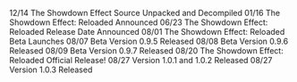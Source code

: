 12/14 The Showdown Effect Source Unpacked and Decompiled
01/16 The Showdown Effect: Reloaded Announced
06/23 The Showdown Effect: Reloaded Release Date Announced
08/01 The Showdown Effect: Reloaded Beta Launches
08/07 Beta Version 0.9.5 Released
08/08 Beta Version 0.9.6 Released
08/09 Beta Version 0.9.7 Released
08/20 The Showdown Effect: Reloaded Official Release!
08/27 Version 1.0.1 and 1.0.2 Released
08/27 Version 1.0.3 Released
